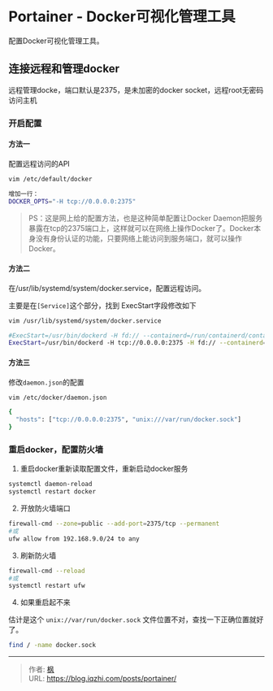 # Portainer - Docker可视化管理工具


配置Docker可视化管理工具。

<!--more-->

## 连接远程和管理docker

远程管理docke，端口默认是2375，是未加密的docker socket，远程root无密码访问主机

### 开启配置

#### 方法一

配置远程访问的API

```bash
vim /etc/default/docker

增加一行：
DOCKER_OPTS="-H tcp://0.0.0.0:2375"
```

> PS：这是网上给的配置方法，也是这种简单配置让Docker Daemon把服务暴露在tcp的2375端口上，这样就可以在网络上操作Docker了。Docker本身没有身份认证的功能，只要网络上能访问到服务端口，就可以操作Docker。

#### 方法二

在/usr/lib/systemd/system/docker.service，配置远程访问。

主要是在`[Service]`这个部分，找到 ExecStart字段修改如下

```bash
vim /usr/lib/systemd/system/docker.service

#ExecStart=/usr/bin/dockerd -H fd:// --containerd=/run/containerd/containerd.sock
ExecStart=/usr/bin/dockerd -H tcp://0.0.0.0:2375 -H fd:// --containerd=/run/containerd/containerd.sock
```

#### 方法三

修改`daemon.json`的配置

```bash
vim /etc/docker/daemon.json

{
  "hosts": ["tcp://0.0.0.0:2375", "unix:///var/run/docker.sock"]
}
```

### 重启docker，配置防火墙

1. 重启docker重新读取配置文件，重新启动docker服务

```bash
systemctl daemon-reload
systemctl restart docker
```

2. 开放防火墙端口

```bash
firewall-cmd --zone=public --add-port=2375/tcp --permanent
#或
ufw allow from 192.168.9.0/24 to any
```

3. 刷新防火墙

```bash
firewall-cmd --reload
#或
systemctl restart ufw
```

4. 如果重启起不来

估计是这个 `unix://var/run/docker.sock` 文件位置不对，查找一下正确位置就好了。

```bash
find / -name docker.sock
```


---

> 作者: [枫](https://github.com/qiuzhi)  
> URL: https://blog.iqzhi.com/posts/portainer/  

